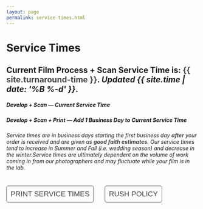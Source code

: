 ```yaml
---
layout: page
permalink: service-times.html
---
```

<style>
.tablelines th {
    border-bottom: 2px solid #424242;
    padding: .3em 1em .3em 1em;
}
.tablelines td {
    border-bottom: 1px solid #424242;
    padding: .3em 1em .3em 1em;
}
.tablelines tr:last-child td {
    border: none;
}
ol, ul {
    padding-left: 3em;
}
p {
    margin-bottom: 0;
}
.entry h1 {
    border-bottom: 1px solid #ccc;
}
strong {
    color: #424242;
}
button {
    padding: 10px;
    margin-top: 25px;
    margin-right: 25px;
    border-radius: 5px;
    color: #424242;
    background-color: white;
    border: 1px solid #424242;
    font-size: 19px;
    font-weight: 400;
}
button:hover {
    background-color: #eee;
    }
button:active {
    background-color: gray;
    }
</style>

# Service Times

## Current Film Process + Scan Service Time is: **{{ site.turnaround-time }}**. _Updated {{ site.time | date: '%B %-d' }}_.

##### Develop + Scan — Current Service Time
##### Develop + Scan + Print — Add 1 Business Day to Current Service Time

_Service times are in business days starting the first business day **after** your order is received and are given as **good faith estimates**. Our service times tend to increase in Summer and Fall (i.e. wedding season) and decrease in the winter.Service times are ultimately dependent on the volume of work coming in from our photographers and may fluctuate while your film is in the lab._

<button name="button" onclick="window.location.href = '{{ site.baseurl}}/print-services#print-service-time';">PRINT SERVICE TIMES</button> <button name="button" onclick="window.location.href = '{{ site.baseurl}}/rush-policy';">RUSH POLICY</button>

